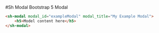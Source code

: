 #Sh Modal
Bootstrap 5 Modal

```html
<sh-modal modal_id="exampleModal" modal_title="My Example Modal">
    <h5>Model content here</h5>
</sh-modal>
```
